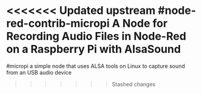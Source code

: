 <<<<<<< Updated upstream
#node-red-contrib-micropi 
A Node for Recording Audio Files in Node-Red on a Raspberry Pi with AlsaSound 
=======
#micropi 
a simple node that uses ALSA tools on Linux to capture sound from an USB audio device
>>>>>>> Stashed changes
